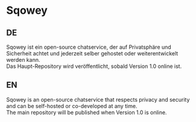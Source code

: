 # Sqowey

## DE
Sqowey ist ein open-source chatservice, der auf Privatsphäre und Sicherheit achtet und jederzeit selber gehostet oder weiterentwickelt werden kann.  
Das Haupt-Repository wird veröffentlicht, sobald Version 1.0 online ist.

## EN
Sqowey is an open-source chatservice that respects privacy and security and can be self-hosted or co-developed at any time.   
The main repository will be published when Version 1.0 is online.
